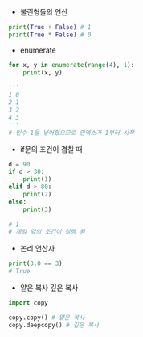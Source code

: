 - 불린형들의 연산

```python
print(True + False) # 1
print(True * False) # 0
```



- enumerate

```py
for x, y in enumerate(range(4), 1):
    print(x, y)
    
'''
1 0
2 1
3 2
4 3
'''
# 인수 1을 넣어줬으므로 인덱스가 1부터 시작
```



- if문의 조건이 겹칠 때

```python
d = 90
if d > 30:
    print(1)
elif d > 80:
    print(2)
else:
    print(3)
    
# 1
# 제일 앞의 조건이 실행 됨
```



- 논리 연산자

```python
print(3.0 == 3)
# True
```



- 얕은 복사 깊은 복사

```python
import copy

copy.copy() # 얕은 복사
copy.deepcopy() # 깊은 복사
```

